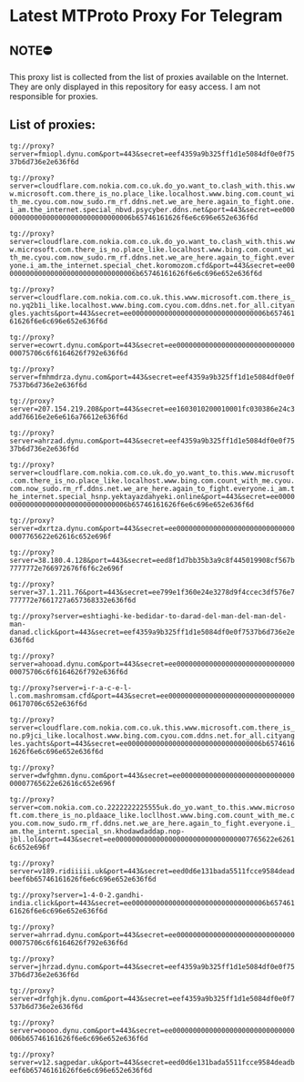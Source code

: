 # Latest MTProto Proxy For Telegram

## NOTE⛔

This proxy list is collected from the list of proxies available on the Internet. They are only displayed in this repository for easy access. I am not responsible for proxies.

## List of proxies:

`tg://proxy?server=fmiopl.dynu.com&port=443&secret=eef4359a9b325ff1d1e5084df0e0f7537b6d736e2e636f6d`

`tg://proxy?server=cloudflare.com.nokia.com.co.uk.do_yo.want_to.clash_with.this.www.microsoft.com.there_is_no.place_like.localhost.www.bing.com.count_with_me.cyou.com.now_sudo.rm_rf.ddns.net.we_are_here.again_to_fight.one.i_am.the_internet.special_nbvd.psycyber.ddns.net&port=443&secret=ee000000000000000000000000000000006b65746161626f6e6c696e652e636f6d`

`tg://proxy?server=cloudflare.com.nokia.com.co.uk.do_yo.want_to.clash_with.this.www.microsoft.com.there_is_no.place_like.localhost.www.bing.com.count_with_me.cyou.com.now_sudo.rm_rf.ddns.net.we_are_here.again_to_fight.everyone.i_am.the_internet.special_chet.koromozom.cfd&port=443&secret=ee000000000000000000000000000000006b65746161626f6e6c696e652e636f6d`

`tg://proxy?server=cloudflare.com.nokia.com.co.uk.this.www.microsoft.com.there_is_no.yq2b1i_like.localhost.www.bing.com.cyou.com.ddns.net.for_all.cityangles.yachts&port=443&secret=ee000000000000000000000000000000006b65746161626f6e6c696e652e636f6d`

`tg://proxy?server=ecowrt.dynu.com&port=443&secret=ee0000000000000000000000000000000075706c6f6164626f792e636f6d`

`tg://proxy?server=fmhmdrza.dynu.com&port=443&secret=eef4359a9b325ff1d1e5084df0e0f7537b6d736e2e636f6d`

`tg://proxy?server=207.154.219.208&port=443&secret=ee1603010200010001fc030386e24c3add76616e2e6e616a76612e636f6d`

`tg://proxy?server=ahrzad.dynu.com&port=443&secret=eef4359a9b325ff1d1e5084df0e0f7537b6d736e2e636f6d`

`tg://proxy?server=cloudflare.com.nokia.com.co.uk.do_yo.want_to.this.www.micrusoft.com.there_is_no.place_like.localhost.www.bing.com.count_with_me.cyou.com.now_sudo.rm_rf.ddns.net.we_are_here.again_to_fight.everyone.i_am.the_internet.special_hsnp.yektayazdahyeki.online&port=443&secret=ee000000000000000000000000000000006b65746161626f6e6c696e652e636f6d`

`tg://proxy?server=dxrtza.dynu.com&port=443&secret=ee000000000000000000000000000000007765622e62616c652e696f`

`tg://proxy?server=38.180.4.128&port=443&secret=eed8f1d7bb35b3a9c8f445019908cf567b7777772e766972676f6f6c2e696f`

`tg://proxy?server=37.1.211.76&port=443&secret=ee799e1f360e24e3278d9f4ccec3df576e7777772e7661727a657368332e636f6d`

`tg://proxy?server=eshtiaghi-ke-bedidar-to-darad-del-man-del-man-del-man-danad.click&port=443&secret=eef4359a9b325ff1d1e5084df0e0f7537b6d736e2e636f6d`

`tg://proxy?server=ahooad.dynu.com&port=443&secret=ee0000000000000000000000000000000075706c6f6164626f792e636f6d`

`tg://proxy?server=i-r-a-c-e-l-l.com.mashromsam.cfd&port=443&secret=ee000000000000000000000000000000006170706c652e636f6d`

`tg://proxy?server=cloudflare.com.nokia.com.co.uk.this.www.microsoft.com.there_is_no.p9jci_like.localhost.www.bing.com.cyou.com.ddns.net.for_all.cityangles.yachts&port=443&secret=ee000000000000000000000000000000006b65746161626f6e6c696e652e636f6d`

`tg://proxy?server=dwfghmn.dynu.com&port=443&secret=ee000000000000000000000000000000007765622e62616c652e696f`

`tg://proxy?server=com.nokia.com.co.2222222225555uk.do_yo.want_to.this.www.microsoft.com.there_is_no.pldaace_like.locllhost.www.bing.com.count_with_me.cyou.com.now_sudo.rm_rf.ddns.net.we_are_here.again_to_fight.everyone.i_am.the_internt.special_sn.khodawdaddap.nop-jbl.lol&port=443&secret=ee000000000000000000000000000000007765622e62616c652e696f`

`tg://proxy?server=v189.ridiiiii.uk&port=443&secret=eed0d6e131bada5511fcce9584deadbeef6b65746161626f6e6c696e652e636f6d`

`tg://proxy?server=1-4-0-2.gandhi-india.click&port=443&secret=ee000000000000000000000000000000006b65746161626f6e6c696e652e636f6d`

`tg://proxy?server=ahrrad.dynu.com&port=443&secret=ee0000000000000000000000000000000075706c6f6164626f792e636f6d`

`tg://proxy?server=jhrzad.dynu.com&port=443&secret=eef4359a9b325ff1d1e5084df0e0f7537b6d736e2e636f6d`

`tg://proxy?server=drfghjk.dynu.com&port=443&secret=eef4359a9b325ff1d1e5084df0e0f7537b6d736e2e636f6d`

`tg://proxy?server=ooooo.dynu.com&port=443&secret=ee000000000000000000000000000000006b65746161626f6e6c696e652e636f6d`

`tg://proxy?server=v12.sagpedar.uk&port=443&secret=eed0d6e131bada5511fcce9584deadbeef6b65746161626f6e6c696e652e636f6d`

